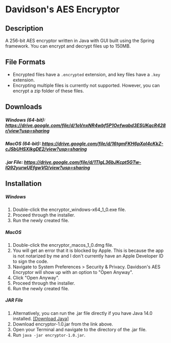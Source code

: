 # Davidson's AES Encryptor
## Description
A 256-bit AES encryptor written in Java with GUI built using the Spring framework. You can encrypt and decrypt files up to 150MB.

## File Formats
- Encrypted files have a `.encrypted` extension, and key files have a `.key` extension.
- Encrypting multiple files is currently not supported. However, you can encrypt a zip folder of these files.

## Downloads
##### Windows (64-bit): https://drive.google.com/file/d/1oVnxNR4wbf5P1Oefwabd3ESUKqcR428r/view?usp=sharing
##### MacOS (64-bit): https://drive.google.com/file/d/16tgmFKH6pXol4cKkZ-cJSbUHSXIkgDE2/view?usp=sharing
##### .jar File: https://drive.google.com/file/d/1TIgL36bJKcpt5GTw-lQ92yurwUEfgwVO/view?usp=sharing

## Installation
##### Windows
1. Double-click the encryptor_windows-x64_1_0.exe file.
2. Proceed through the installer.
3. Run the newly created file.

##### MacOS
1. Double-click the encryptor_macos_1_0.dmg file.
2. You will get an error that it is blocked by Apple. This is because the app is not notarized by me and I don't currently have an Apple Developer ID to sign the code.
3. Navigate to System Preferences > Security & Privacy. Davidson's AES Encryptor will show up with an option to "Open Anyway".
4. Click "Open Anyway".
5. Proceed through the installer.
6. Run the newly created file.

##### JAR File
1. Alternatively, you can run the .jar file directly if you have Java 14.0 installed. [[Download Java]](https://www.oracle.com/java/technologies/javase-jdk14-downloads.html)
2. Download encryptor-1.0.jar from the link above.
3. Open your Terminal and navigate to the directory of the .jar file.
4. Run `java -jar encryptor-1.0.jar`.
